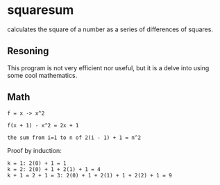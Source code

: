 squaresum
=========

calculates the square of a number as a series of differences of squares.

## Resoning

This program is not very efficient nor useful, but it is a delve into using some cool mathematics.

## Math

```
f = x -> x^2

f(x + 1) - x^2 = 2x + 1

the sum from i=1 to n of 2(i - 1) + 1 = n^2
```

Proof by induction:
```
k = 1: 2(0) + 1 = 1
k = 2: 2(0) + 1 + 2(1) + 1 = 4
k + 1 = 2 + 1 = 3: 2(0) + 1 + 2(1) + 1 + 2(2) + 1 = 9
```
